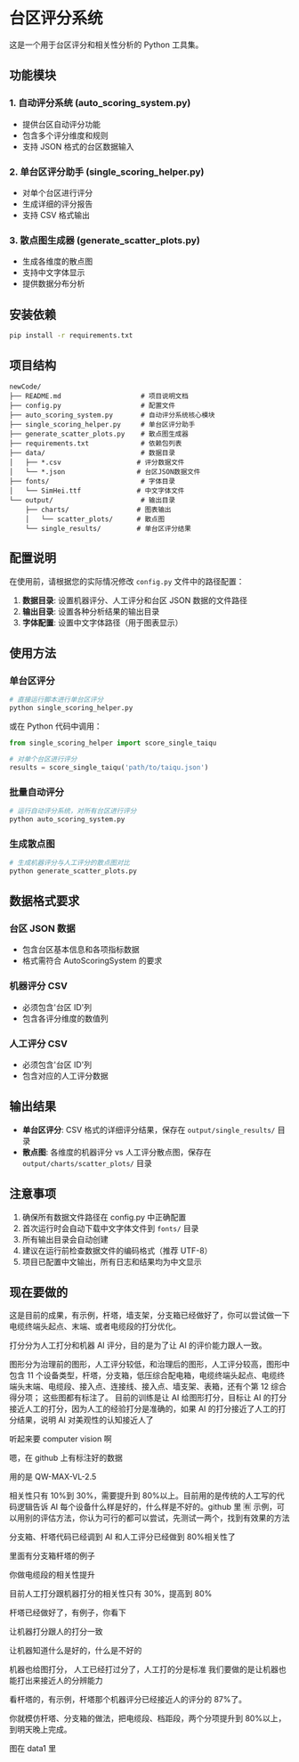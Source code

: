 # 台区评分系统

这是一个用于台区评分和相关性分析的 Python 工具集。

## 功能模块

### 1. 自动评分系统 (auto_scoring_system.py)

- 提供台区自动评分功能
- 包含多个评分维度和规则
- 支持 JSON 格式的台区数据输入

### 2. 单台区评分助手 (single_scoring_helper.py)

- 对单个台区进行评分
- 生成详细的评分报告
- 支持 CSV 格式输出

### 3. 散点图生成器 (generate_scatter_plots.py)

- 生成各维度的散点图
- 支持中文字体显示
- 提供数据分布分析

## 安装依赖

```bash
pip install -r requirements.txt
```

## 项目结构

```
newCode/
├── README.md                    # 项目说明文档
├── config.py                    # 配置文件
├── auto_scoring_system.py       # 自动评分系统核心模块
├── single_scoring_helper.py     # 单台区评分助手
├── generate_scatter_plots.py    # 散点图生成器
├── requirements.txt             # 依赖包列表
├── data/                        # 数据目录
│   ├── *.csv                   # 评分数据文件
│   └── *.json                  # 台区JSON数据文件
├── fonts/                       # 字体目录
│   └── SimHei.ttf              # 中文字体文件
└── output/                      # 输出目录
    ├── charts/                 # 图表输出
    │   └── scatter_plots/      # 散点图
    └── single_results/         # 单台区评分结果
```

## 配置说明

在使用前，请根据您的实际情况修改 `config.py` 文件中的路径配置：

1. **数据目录**: 设置机器评分、人工评分和台区 JSON 数据的文件路径
2. **输出目录**: 设置各种分析结果的输出目录
3. **字体配置**: 设置中文字体路径（用于图表显示）

## 使用方法

### 单台区评分

```bash
# 直接运行脚本进行单台区评分
python single_scoring_helper.py
```

或在 Python 代码中调用：

```python
from single_scoring_helper import score_single_taiqu

# 对单个台区进行评分
results = score_single_taiqu('path/to/taiqu.json')
```

### 批量自动评分

```bash
# 运行自动评分系统，对所有台区进行评分
python auto_scoring_system.py
```

### 生成散点图

```bash
# 生成机器评分与人工评分的散点图对比
python generate_scatter_plots.py
```

## 数据格式要求

### 台区 JSON 数据

- 包含台区基本信息和各项指标数据
- 格式需符合 AutoScoringSystem 的要求

### 机器评分 CSV

- 必须包含'台区 ID'列
- 包含各评分维度的数值列

### 人工评分 CSV

- 必须包含'台区 ID'列
- 包含对应的人工评分数据

## 输出结果

- **单台区评分**: CSV 格式的详细评分结果，保存在 `output/single_results/` 目录
- **散点图**: 各维度的机器评分 vs 人工评分散点图，保存在 `output/charts/scatter_plots/` 目录

## 注意事项

1. 确保所有数据文件路径在 config.py 中正确配置
2. 首次运行时会自动下载中文字体文件到 `fonts/` 目录
3. 所有输出目录会自动创建
4. 建议在运行前检查数据文件的编码格式（推荐 UTF-8）
5. 项目已配置中文输出，所有日志和结果均为中文显示

## 现在要做的

这是目前的成果，有示例，杆塔，墙支架，分支箱已经做好了，你可以尝试做一下电缆终端头起点、末端、或者电缆段的打分优化。

打分分为人工打分和机器 AI 评分，目的是为了让 AI 的评价能力跟人一致。

图形分为治理前的图形，人工评分较低，和治理后的图形，人工评分较高，图形中包含 11 个设备类型，杆塔，分支箱，低压综合配电箱，电缆终端头起点、电缆终端头末端、电缆段、接入点、连接线、接入点、墙支架、表箱，还有个第 12 综合得分项；
这些图都有标注了。
目前的训练是让 AI 给图形打分，目标让 AI 的打分接近人工的打分，因为人工的经验打分是准确的，如果 AI 的打分接近了人工的打分结果，说明 AI 对美观性的认知接近人了

听起来要 computer vision 啊

嗯，在 github 上有标注好的数据

用的是 QW-MAX-VL-2.5

相关性只有 10%到 30%，需要提升到 80%以上。目前用的是传统的人工写的代码逻辑告诉 AI 每个设备什么样是好的，什么样是不好的。github 里 🈶 示例，可以用别的评估方法，你认为可行的都可以尝试，先测试一两个，找到有效果的方法

分支箱、杆塔代码已经调到 AI 和人工评分已经做到 80%相关性了

里面有分支箱杆塔的例子

你做电缆段的相关性提升

目前人工打分跟机器打分的相关性只有 30%，提高到 80%

杆塔已经做好了，有例子，你看下

让机器打分跟人的打分一致

让机器知道什么是好的，什么是不好的

机器也给图打分，
人工已经打过分了，人工打的分是标准
我们要做的是让机器也能打出来接近人的分辨能力

看杆塔的，有示例，杆塔那个机器评分已经接近人的评分的 87%了。

你就模仿杆塔、分支箱的做法，把电缆段、档距段，两个分项提升到 80%以上，到明天晚上完成。

图在 data1 里
